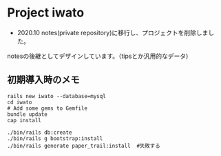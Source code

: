 # Project iwato
- 2020.10 notes(private repository)に移行し、プロジェクトを削除しました。

notesの後継としてデザインしています。（tipsとか汎用的なデータ)


## 初期導入時のメモ

```
rails new iwato --database=mysql
cd iwato
# Add some gems to Gemfile
bundle update
cap install

./bin/rails db:create
./bin/rails g bootstrap:install
./bin/rails generate paper_trail:install  #失敗する
```
